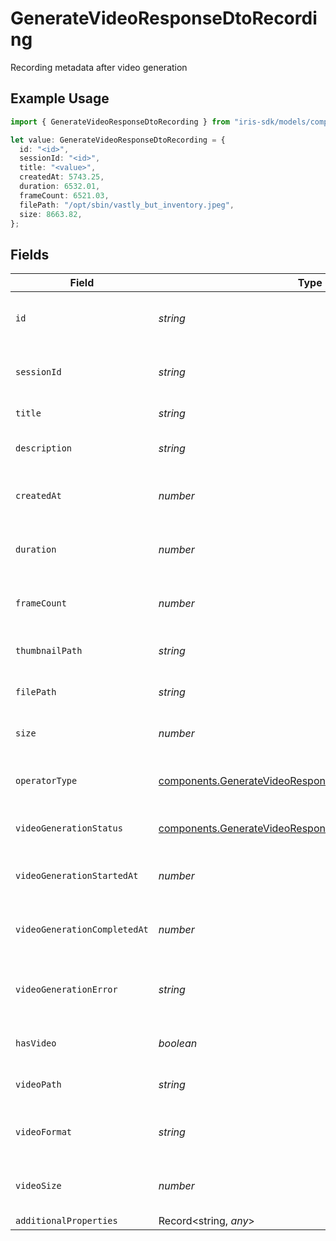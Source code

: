 # GenerateVideoResponseDtoRecording

Recording metadata after video generation

## Example Usage

```typescript
import { GenerateVideoResponseDtoRecording } from "iris-sdk/models/components";

let value: GenerateVideoResponseDtoRecording = {
  id: "<id>",
  sessionId: "<id>",
  title: "<value>",
  createdAt: 5743.25,
  duration: 6532.01,
  frameCount: 6521.03,
  filePath: "/opt/sbin/vastly_but_inventory.jpeg",
  size: 8663.82,
};
```

## Fields

| Field                                                                                                                                | Type                                                                                                                                 | Required                                                                                                                             | Description                                                                                                                          |
| ------------------------------------------------------------------------------------------------------------------------------------ | ------------------------------------------------------------------------------------------------------------------------------------ | ------------------------------------------------------------------------------------------------------------------------------------ | ------------------------------------------------------------------------------------------------------------------------------------ |
| `id`                                                                                                                                 | *string*                                                                                                                             | :heavy_check_mark:                                                                                                                   | Unique identifier for the recording                                                                                                  |
| `sessionId`                                                                                                                          | *string*                                                                                                                             | :heavy_check_mark:                                                                                                                   | Session ID this recording belongs to                                                                                                 |
| `title`                                                                                                                              | *string*                                                                                                                             | :heavy_check_mark:                                                                                                                   | Title of the recording                                                                                                               |
| `description`                                                                                                                        | *string*                                                                                                                             | :heavy_minus_sign:                                                                                                                   | Description of the recording                                                                                                         |
| `createdAt`                                                                                                                          | *number*                                                                                                                             | :heavy_check_mark:                                                                                                                   | Timestamp when the recording was created                                                                                             |
| `duration`                                                                                                                           | *number*                                                                                                                             | :heavy_check_mark:                                                                                                                   | Duration of the recording in milliseconds                                                                                            |
| `frameCount`                                                                                                                         | *number*                                                                                                                             | :heavy_check_mark:                                                                                                                   | Number of frames in the recording                                                                                                    |
| `thumbnailPath`                                                                                                                      | *string*                                                                                                                             | :heavy_minus_sign:                                                                                                                   | Path to the thumbnail image                                                                                                          |
| `filePath`                                                                                                                           | *string*                                                                                                                             | :heavy_check_mark:                                                                                                                   | Path to the recording files                                                                                                          |
| `size`                                                                                                                               | *number*                                                                                                                             | :heavy_check_mark:                                                                                                                   | Size of the recording in bytes                                                                                                       |
| `operatorType`                                                                                                                       | [components.GenerateVideoResponseDtoOperatorType](../../models/components/generatevideoresponsedtooperatortype.md)                   | :heavy_minus_sign:                                                                                                                   | Operator type used for the session                                                                                                   |
| `videoGenerationStatus`                                                                                                              | [components.GenerateVideoResponseDtoVideoGenerationStatus](../../models/components/generatevideoresponsedtovideogenerationstatus.md) | :heavy_minus_sign:                                                                                                                   | Status of video generation                                                                                                           |
| `videoGenerationStartedAt`                                                                                                           | *number*                                                                                                                             | :heavy_minus_sign:                                                                                                                   | Timestamp when video generation started                                                                                              |
| `videoGenerationCompletedAt`                                                                                                         | *number*                                                                                                                             | :heavy_minus_sign:                                                                                                                   | Timestamp when video generation completed                                                                                            |
| `videoGenerationError`                                                                                                               | *string*                                                                                                                             | :heavy_minus_sign:                                                                                                                   | Error message if video generation failed                                                                                             |
| `hasVideo`                                                                                                                           | *boolean*                                                                                                                            | :heavy_minus_sign:                                                                                                                   | Whether the recording has a video                                                                                                    |
| `videoPath`                                                                                                                          | *string*                                                                                                                             | :heavy_minus_sign:                                                                                                                   | Path to the generated video file                                                                                                     |
| `videoFormat`                                                                                                                        | *string*                                                                                                                             | :heavy_minus_sign:                                                                                                                   | Format of the generated video                                                                                                        |
| `videoSize`                                                                                                                          | *number*                                                                                                                             | :heavy_minus_sign:                                                                                                                   | Size of the generated video in bytes                                                                                                 |
| `additionalProperties`                                                                                                               | Record<string, *any*>                                                                                                                | :heavy_minus_sign:                                                                                                                   | N/A                                                                                                                                  |